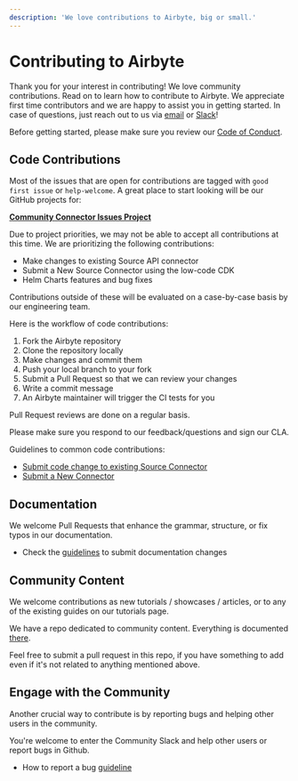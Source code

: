 ```yaml
---
description: 'We love contributions to Airbyte, big or small.'
---
```


# Contributing to Airbyte

Thank you for your interest in contributing! We love community contributions. 
Read on to learn how to contribute to Airbyte.
We appreciate first time contributors and we are happy to assist you in getting started. In case of questions, just reach out to us via [email](mailto:hey@airbyte.io) or [Slack](https://slack.airbyte.io)!


Before getting started, please make sure you review our [Code of Conduct](../project-overview/code-of-conduct.md). 
## Code Contributions

Most of the issues that are open for contributions are tagged with `good first issue` or `help-welcome`. 
A great place to start looking will be our GitHub projects for:

[**Community Connector Issues Project**](https://github.com/orgs/airbytehq/projects/50)

Due to project priorities, we may not be able to accept all contributions at this time. 
We are prioritizing the following contributions: 
* Make changes to existing Source API connector
* Submit a New Source Connector using the low-code CDK
* Helm Charts features and bug fixes

Contributions outside of these will be evaluated on a case-by-case basis by our engineering team.

Here is the workflow of code contributions:
1. Fork the Airbyte repository
2. Clone the repository locally
3. Make changes and commit them
4. Push your local branch to your fork
5. Submit a Pull Request so that we can review your changes
6. Write a commit message
7. An Airbyte maintainer will trigger the CI tests for you

Pull Request reviews are done on a regular basis. 

Please make sure you respond to our feedback/questions and sign our CLA.

Guidelines to common code contributions:
- [Submit code change to existing Source Connector](change-cdk-connector.md)
- [Submit a New Connector](submit-new-connector.md)

## Documentation

We welcome Pull Requests that enhance the grammar, structure, or fix typos in our documentation.

- Check the [guidelines](writing-docs.md) to submit documentation changes

## Community Content

We welcome contributions as new tutorials / showcases / articles, or to any of the existing guides on our tutorials page.

We have a repo dedicated to community content. Everything is documented [there](https://github.com/airbytehq/community-content/).

Feel free to submit a pull request in this repo, if you have something to add even if it's not related to anything mentioned above.

## Engage with the Community

Another crucial way to contribute is by reporting bugs and helping other users in the community.

You're welcome to enter the Community Slack and help other users or report bugs in Github.

- How to report a bug [guideline](issues-and-requests.md)
